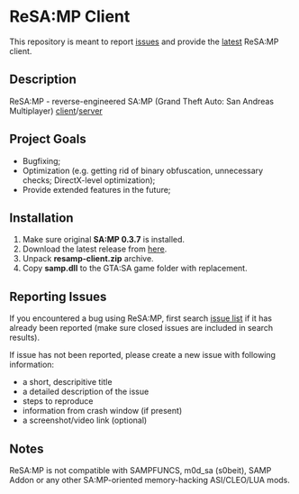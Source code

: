 # ReSA:MP Client
This repository is meant to report [issues](https://github.com/NarutoUA/resamp-client/issues/) and provide the [latest](https://github.com/NarutoUA/resamp-client/releases/latest) ReSA:MP client.

## Description
ReSA:MP - reverse-engineered SA:MP (Grand Theft Auto: San Andreas Multiplayer) [client](https://github.com/NarutoUA/resamp-client)/[server](https://github.com/NarutoUA/resamp-server)

## Project Goals
* Bugfixing;
* Optimization (e.g. getting rid of binary obfuscation, unnecessary checks; DirectX-level optimization);
* Provide extended features in the future;

## Installation
1. Make sure original **SA:MP 0.3.7** is installed.
2. Download the latest release from [here](https://github.com/NarutoUA/resamp-client/releases/latest).
3. Unpack **resamp-client.zip** archive.
4. Copy **samp.dll** to the GTA:SA game folder with replacement.

## Reporting Issues
If you encountered a bug using ReSA:MP, first search [issue list](https://github.com/NarutoUA/resamp-client/issues/) if it has already been reported (make sure closed issues are included in search results).

If issue has not been reported, please create a new issue with following information:
* a short, descripitive title
* a detailed description of the issue
* steps to reproduce
* information from crash window (if present)
* a screenshot/video link (optional)

## Notes
ReSA:MP is not compatible with SAMPFUNCS, m0d_sa (s0beit), SAMP Addon or any other SA:MP-oriented memory-hacking ASI/CLEO/LUA mods.

